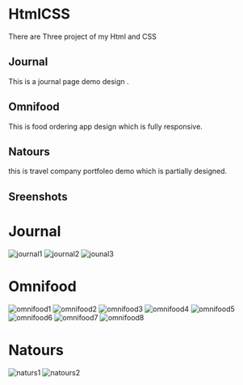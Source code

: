 # HtmlCSS

There are Three project of my Html and CSS
## Journal
This is a journal page demo design .
## Omnifood
This is food ordering app design which is fully responsive.
## Natours
this is travel company portfoleo demo which is partially designed.

## Sreenshots

# Journal
![journal1](https://user-images.githubusercontent.com/25328307/92483517-ba744c00-f20a-11ea-9967-c43d8a502535.PNG)
![journal2](https://user-images.githubusercontent.com/25328307/92483524-bc3e0f80-f20a-11ea-9676-10c6f34a952b.PNG)
![jounal3](https://user-images.githubusercontent.com/25328307/92483533-bcd6a600-f20a-11ea-8ef7-c892557175fa.PNG)


# Omnifood
![omnifood1](https://user-images.githubusercontent.com/25328307/92483560-c6600e00-f20a-11ea-88f1-fb82f5473495.PNG)
![omnifood2](https://user-images.githubusercontent.com/25328307/92483570-c829d180-f20a-11ea-9519-6d910840a4c8.PNG)
![omnifood3](https://user-images.githubusercontent.com/25328307/92483572-c95afe80-f20a-11ea-8119-dab0d968d917.PNG)
![omnifood4](https://user-images.githubusercontent.com/25328307/92483578-cc55ef00-f20a-11ea-9d89-79c7819429c2.PNG)
![omnifood5](https://user-images.githubusercontent.com/25328307/92483579-ccee8580-f20a-11ea-9239-b6d8c35ceb6a.PNG)
![omnifood6](https://user-images.githubusercontent.com/25328307/92483582-cd871c00-f20a-11ea-8876-40877fb30cea.PNG)
![omnifood7](https://user-images.githubusercontent.com/25328307/92483589-ceb84900-f20a-11ea-83de-6b07c51b6a19.PNG)
![omnifood8](https://user-images.githubusercontent.com/25328307/92483591-cf50df80-f20a-11ea-88f3-03032d646a57.PNG)


# Natours
![naturs1](https://user-images.githubusercontent.com/25328307/92483611-d4159380-f20a-11ea-9d08-450e107cdb89.PNG)
![natours2](https://user-images.githubusercontent.com/25328307/92483610-d37cfd00-f20a-11ea-84d2-d6aa59b2c9ee.PNG)


